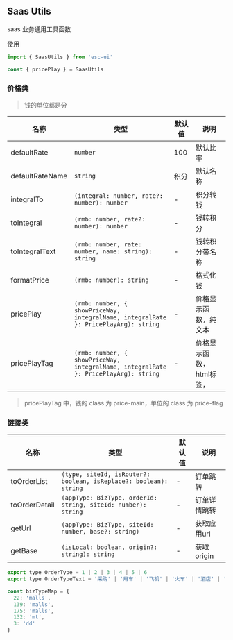## Saas Utils

saas 业务通用工具函数

使用

```js
import { SaasUtils } from 'esc-ui'

const { pricePlay } = SaasUtils
```

### 价格类
> 钱的单位都是分

名称|类型|默认值|说明
---|-----|----|----
defaultRate|`number`|100|默认比率
defaultRateName|`string`|积分|默认名称
integralTo|`(integral: number, rate?: number): number`|-|积分转钱
toIntegral|`(rmb: number, rate?: number): number`|-|钱转积分
toIntegralText|`(rmb: number, rate: number, name: string): string`|-|钱转积分带名称
formatPrice|`(rmb: number): string`|-|格式化钱
pricePlay|`(rmb: number, { showPriceWay, integralName, integralRate }: PricePlayArg): string`|-|价格显示函数，纯文本
pricePlayTag|`(rmb: number, { showPriceWay, integralName, integralRate }: PricePlayArg): string`|-|价格显示函数，html标签，

> pricePlayTag 中，钱的 class 为 price-main，单位的 class 为 price-flag

### 链接类

名称|类型|默认值|说明
---|-----|----|----
toOrderList|`(type, siteId, isRouter?: boolean, isReplace?: boolean): string`|-|订单跳转
toOrderDetail|`(appType: BizType, orderId: string, siteId: number): string`|-|订单详情跳转
getUrl|`(appType: BizType, siteId: number, base?: string)`|-|获取应用url
getBase|`(isLocal: boolean, origin?: string): string`|-|获取origin

```js
export type OrderType = 1 | 2 | 3 | 4 | 5 | 6
export type OrderTypeText = '采购' | '用车' | '飞机' | '火车' | '酒店' | '餐饮'

const bizTypeMap = {
  22: 'malls',
  139: 'malls',
  175: 'malls',
  132: 'mt',
  3: 'dd'
}
```
